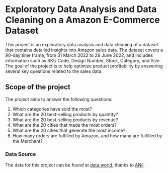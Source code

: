 # Exploratory Data Analysis and Data Cleaning on a Amazon E-Commerce Dataset

This project is an exploratory data analysis and data cleaning of a dataset that contains detailed insights into Amazon sales data. The dataset covers a 90-day time frame, from 31 March 2022 to 29 June 2022, and includes information such as SKU Code, Design Number, Stock, Category, and Size. The goal of the project is to help optimize product profitability by answering several key questions related to the sales data.

## Scope of the project
The project aims to answer the following questions:

1. Which categories have sold the most?
2. What are the 20 best-selling products by quantity?
3. What are the 20 best-selling products by revenue?
4. What are the 20 cities that made the most orders?
5. What are the 20 cities that generate the most income?
6. How many orders are fulfilled by Amazon, and how many are fulfilled by the Merchant?

### Data Source
The data for this project can be found at [data.world](https://data.world/anilsharma87), thanks to [ANil](https://data.world/anilsharma87).
